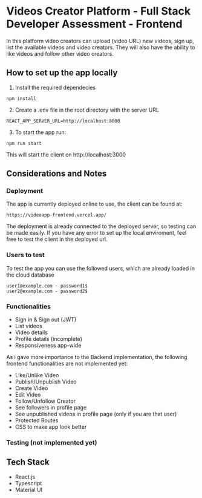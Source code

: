 # Videos Creator Platform - Full Stack Developer Assessment - Frontend

In this platform video creators can upload (video URL) new videos, sign up, list the available videos and video creators. They will also have the ability to like videos and follow other video creators.

## How to set up the app locally

1.  Install the required dependecies

```
npm install
```

2.  Create a .env file in the root directory with the server URL

```
REACT_APP_SERVER_URL=http://localhost:8000
```

3. To start the app run:

```
npm run start
```

This will start the client on http://localhost:3000

## Considerations and Notes

### Deployment

The app is currently deployed online to use, the client can be found at:

```
https://videoapp-frontend.vercel.app/
```

The deployment is already connected to the deployed server, so testing can be made easily.
If you have any error to set up the local enviroment, feel free to test the client in the deployed url.

### Users to test

To test the app you can use the followed users, which are already loaded in the cloud database

```
user1@example.com - password1$
user2@example.com - password2$
```

### Functionalities

- Sign in & Sign out (JWT)
- List videos
- Video details
- Profile details (incomplete)
- Responsiveness app-wide

As i gave more importance to the Backend implementation, the following frontend functionalities are not implemented yet:

- Like/Unlike Video
- Publish/Unpublish Video
- Create Video
- Edit Video
- Follow/Unfollow Creator
- See followers in profile page
- See unpublished videos in profile page (only if you are that user)
- Protected Routes
- CSS to make app look better

### Testing (not implemented yet)

## Tech Stack

- React.js
- Typescript
- Material UI

